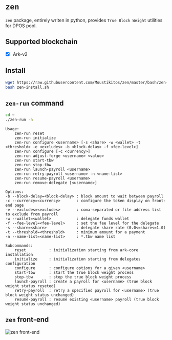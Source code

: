 # `zen`

`zen` package, entirely writen in python, provides `True Block Weight` utilities
for DPOS pool.

## Supported blockchain

 * [X] Ark-v2

## Install

```bash
wget https://raw.githubusercontent.com/Moustikitos/zen/master/bash/zen-install.sh
bash zen-install.sh
```

## `zen-run` command

```bash
cd ~
./zen-run -h
```
```
Usage:
    zen-run reset
    zen-run initialize
    zen-run configure <username> [-s <share> -w <wallet> -t <threshold> -e <excludes> -b <block-delay> -f <fee-level>]
    zen-run configure [-c <currency>]
    zen-run adjust-forge <username> <value>
    zen-run start-tbw
    zen-run stop-tbw
    zen-run launch-payroll <username>
    zen-run retry-payroll <username> -n <name-list>
    zen-run resume-payroll <username>
    zen-run remove-delegate [<username>]

Options:
-b --block-delay=<block-delay> : block amount to wait between payroll
-c --currency=<currency>       : configure the token display on front-end page
-e --excludes=<excludes>       : coma-separated or file address list to exclude from payroll
-w --wallet=<wallet>           : delegate funds wallet
-f --fee-level=<fee-level>     : set the fee level for the delegate
-s --share=<share>             : delegate share rate (0.0<=share<=1.0)
-t --threshold=<threshold>     : minimum amount for a payment
-n --name-list=<name-list>     : *.tbw name list

Subcommands:
    reset          : initialization starting from ark-core installation
    initialize     : initialization starting from delegates configuration
    configure      : configure options for a given <username>
    start-tbw      : start the true block weight process
    stop-tbw       : stop the true block weight process
    launch-payroll : create a payroll for <username> (true block weight status reseted)
    retry-payroll  : retry a specified payroll for <username> (true block weight status unchanged)
    resume-payroll : resume existing <username> payroll (true block weight status unchanged)
```

## `zen` front-end

![zen front-end](https://raw.githubusercontent.com/Moustikitos/zen/master/app.png)
